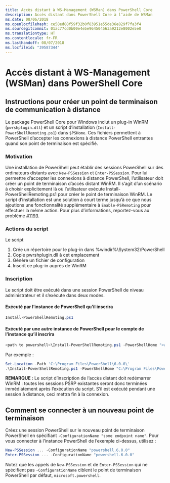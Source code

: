 ```yaml
---
title: Accès distant à WS-Management (WSMan) dans PowerShell Core
description: Accès distant dans PowerShell Core à l’aide de WSMan
ms.date: 08/06/2018
ms.openlocfilehash: ce58ed88f59f32b0f83951e55de36e829f7fa3f4
ms.sourcegitcommit: 01ac77cd0b00e4e5e964504563a9212e8002e5e0
ms.translationtype: HT
ms.contentlocale: fr-FR
ms.lasthandoff: 08/07/2018
ms.locfileid: "39587344"
---
```

# <a name="ws-management-wsman-remoting-in-powershell-core"></a>Accès distant à WS-Management (WSMan) dans PowerShell Core

## <a name="instructions-to-create-a-remoting-endpoint"></a>Instructions pour créer un point de terminaison de communication à distance

Le package PowerShell Core pour Windows inclut un plug-in WinRM (`pwrshplugin.dll`) et un script d’installation (`Install-PowerShellRemoting.ps1`) dans `$PSHome`.
Ces fichiers permettent à PowerShell d’accepter les connexions à distance PowerShell entrantes quand son point de terminaison est spécifié.

### <a name="motivation"></a>Motivation

Une installation de PowerShell peut établir des sessions PowerShell sur des ordinateurs distants avec `New-PSSession` et `Enter-PSSession`.
Pour lui permettre d’accepter les connexions à distance PowerShell, l’utilisateur doit créer un point de terminaison d’accès distant WinRM.
Il s’agit d’un scénario à choisir explicitement là où l’utilisateur exécute Install-PowerShellRemoting.ps1 pour créer le point de terminaison WinRM.
Le script d’installation est une solution à court terme jusqu’à ce que nous ajoutions une fonctionnalité supplémentaire à `Enable-PSRemoting` pour effectuer la même action.
Pour plus d’informations, reportez-vous au problème [#1193](https://github.com/PowerShell/PowerShell/issues/1193).

### <a name="script-actions"></a>Actions du script

Le script

1. Crée un répertoire pour le plug-in dans %windir%\System32\PowerShell
1. Copie pwrshplugin.dll à cet emplacement
1. Génère un fichier de configuration
1. Inscrit ce plug-in auprès de WinRM

### <a name="registration"></a>Inscription

Le script doit être exécuté dans une session PowerShell de niveau administrateur et il s’exécute dans deux modes.

#### <a name="executed-by-the-instance-of-powershell-that-it-will-register"></a>Exécuté par l’instance de PowerShell qu’il inscrira

```powershell
Install-PowerShellRemoting.ps1
```

#### <a name="executed-by-another-instance-of-powershell-on-behalf-of-the-instance-that-it-will-register"></a>Exécuté par une autre instance de PowerShell pour le compte de l’instance qu’il inscrira

```powershell
<path to powershell>\Install-PowerShellRemoting.ps1 -PowerShellHome "<absolute path to the instance's $PSHOME>"
```

Par exemple :

```powershell
Set-Location -Path 'C:\Program Files\PowerShell\6.0.0\'
.\Install-PowerShellRemoting.ps1 -PowerShellHome "C:\Program Files\PowerShell\6.0.0\"
```

**REMARQUE :** Le script d’inscription de l’accès distant doit redémarrer WinRM : toutes les sessions PSRP existantes seront donc terminées immédiatement après l’exécution du script. S’il est exécuté pendant une session à distance, ceci mettra fin à la connexion.

## <a name="how-to-connect-to-the-new-endpoint"></a>Comment se connecter à un nouveau point de terminaison

Créez une session PowerShell sur le nouveau point de terminaison PowerShell en spécifiant `-ConfigurationName "some endpoint name"`. Pour vous connecter à l’instance PowerShell de l’exemple ci-dessus, utilisez :

```powershell
New-PSSession ... -ConfigurationName "powershell.6.0.0"
Enter-PSSession ... -ConfigurationName "powershell.6.0.0"
```

Notez que les appels de `New-PSSession` et de `Enter-PSSession` qui ne spécifient pas `-ConfigurationName` ciblent le point de terminaison PowerShell par défaut, `microsoft.powershell`.